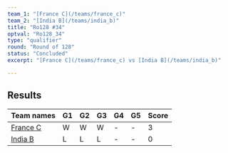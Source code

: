 ```yaml
---
team_1: "[France C](/teams/france_c)"
team_2: "[India B](/teams/india_b)"
title: "Ro128 #34"
optval: "Ro128_34"
type: "qualifier"
round: "Round of 128"
status: "Concluded"
excerpt: "[France C](/teams/france_c) vs [India B](/teams/india_b)"

---
```

## Results

| Team names | G1 | G2 | G3 | G4 | G5 | Score |
| -- | -- | -- | -- | -- | -- | -- |
| [France C](/teams/france_c) | W | W | W | - | - | 3 |
| [India B](/teams/india_b) | L | L | L | - | - | 0 |
